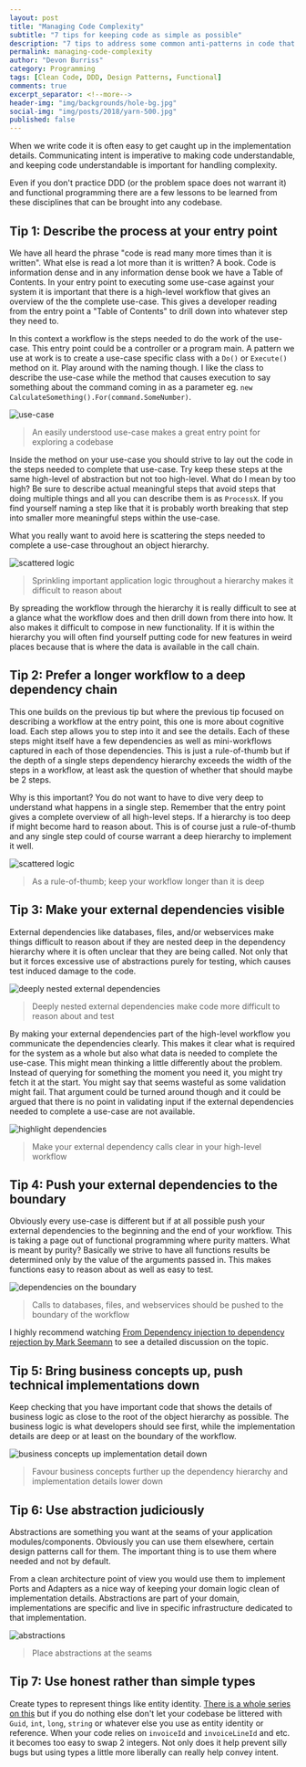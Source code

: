 ```yaml
---
layout: post
title: "Managing Code Complexity"
subtitle: "7 tips for keeping code as simple as possible"
description: "7 tips to address some common anti-patterns in code that hide intent"
permalink: managing-code-complexity
author: "Devon Burriss"
category: Programming
tags: [Clean Code, DDD, Design Patterns, Functional]
comments: true
excerpt_separator: <!--more-->
header-img: "img/backgrounds/hole-bg.jpg"
social-img: "img/posts/2018/yarn-500.jpg"
published: false
---
```


When we write code it is often easy to get caught up in the implementation details. Communicating intent is imperative to making code understandable, and keeping code understandable is important for handling complexity.

<!--more-->

Even if you don't practice DDD (or the problem space does not warrant it) and functional programming there are a few lessons to be learned from these disciplines that can be brought into any codebase.

## Tip 1: Describe the process at your entry point

We have all heard the phrase "code is read many more times than it is written". What else is read a lot more than it is written? A book. Code is information dense and in any information dense book we have a Table of Contents.
In your entry point to executing some use-case against your system it is important that there is a high-level workflow that gives an overview of the the complete use-case. This gives a developer reading from the entry point a "Table of Contents" to drill down into whatever step they need to.

In this context a workflow is the steps needed to do the work of the use-case. This entry point could be a controller or a program main. A pattern we use at work is to create a use-case specific class with a `Do()` or `Execute()` method on it. Play around with the naming though. I like the class to describe the use-case while the method that causes execution to say something about the command coming in as a parameter eg. `new CalculateSomething().For(command.SomeNumber)`.

![use-case](/img/posts/2018/use-case.jpg)

> An easily understood use-case makes a great entry point for exploring a codebase

Inside the method on your use-case you should strive to lay out the code in the steps needed to complete that use-case. Try keep these steps at the same high-level of abstraction but not too high-level. What do I mean by too high? Be sure to describe actual meaningful steps that avoid steps that doing multiple things and all you can describe them is as `ProcessX`. If you find yourself naming a step like that it is probably worth breaking that step into smaller more meaningful steps within the use-case.

What you really want to avoid here is scattering the steps needed to complete a use-case throughout an object hierarchy.

![scattered logic](/img/posts/2018/logic-stack.jpg)

> Sprinkling important application logic throughout a hierarchy makes it difficult to reason about

By spreading the workflow through the hierarchy it is really difficult to see at a glance what the workflow does and then drill down from there into how. It also makes it difficult to compose in new functionality. If it is within the hierarchy you will often find yourself putting code for new features in weird places because that is where the data is available in the call chain.

## Tip 2: Prefer a longer workflow to a deep dependency chain

This one builds on the previous tip but where the previous tip focused on describing a workflow at the entry point, this one is more about cognitive load. Each step allows you to step into it and see the details. Each of these steps might itself have a few dependencies as well as mini-workflows captured in each of those dependencies. This is just a rule-of-thumb but if the depth of a single steps dependency hierarchy exceeds the width of the steps in a workflow, at least ask the question of whether that should maybe be 2 steps.

Why is this important? You do not want to have to dive very deep to understand what happens in a single step. Remember that the entry point gives a complete overview of all high-level steps. If a hierarchy is too deep if might become hard to reason about. This is of course just a rule-of-thumb and any single step could of course warrant a deep hierarchy to implement it well.

![scattered logic](/img/posts/2018/etl-workflow.jpg)

> As a rule-of-thumb; keep your workflow longer than it is deep

## Tip 3: Make your external dependencies visible

External dependencies like databases, files, and/or webservices make things difficult to reason about if they are nested deep in the dependency hierarchy where it is often unclear that they are being called. Not only that but it forces excessive use of abstractions purely for testing, which causes test induced damage to the code.

![deeply nested external dependencies](/img/posts/2018/deeply-nested-dep.jpg)

> Deeply nested external dependencies make code more difficult to reason about and test

By making your external dependencies part of the high-level workflow you communicate the dependencies clearly. This makes it clear what is required for the system as a whole but also what data is needed to complete the use-case. This might mean thinking a little differently about the problem. Instead of querying for something the moment you need it, you might try fetch it at the start. You might say that seems wasteful as some validation might fail. That argument could be turned around though and it could be argued that there is no point in validating input if the external dependencies needed to complete a use-case are not available.

![highlight dependencies](/img/posts/2018/highlight-dependencies.jpg)

> Make your external dependency calls clear in your high-level workflow

## Tip 4: Push your external dependencies to the boundary

Obviously every use-case is different but if at all possible push your external dependencies to the beginning and the end of your workflow. This is taking a page out of functional programming where purity matters. What is meant by purity? Basically we strive to have all functions results be determined only by the value of the arguments passed in. This makes functions easy to reason about as well as easy to test.

![dependencies on the boundary](/img/posts/2018/dependencies-on-boundary.jpg)

> Calls to databases, files, and webservices should be pushed to the boundary of the workflow

I highly recommend watching [From Dependency injection to dependency rejection by Mark Seemann](https://www.youtube.com/watch?v=cxs7oLGrxQ4) to see a detailed discussion on the topic.

## Tip 5: Bring business concepts up, push technical implementations down

Keep checking that you have important code that shows the details of business logic as close to the root of the object hierarchy as possible. The business logic is what developers should see first, while the implementation details are deep or at least on the boundary of the workflow.

![business concepts up implementation detail down](/img/posts/2018/business-concepts-up.jpg)

> Favour business concepts further up the dependency hierarchy and implementation details lower down

## Tip 6: Use abstraction judiciously

Abstractions are something you want at the seams of your application modules/components. Obviously you can use them elsewhere, certain design patterns call for them. The important thing is to use them where needed and not by default.

From a clean architecture point of view you would use them to implement Ports and Adapters as a nice way of keeping your domain logic clean of implementation details. Abstractions are part of your domain, implementations are specific and live in specific infrastructure dedicated to that implementation.

![abstractions](/img/posts/2018/abstractions.jpg)

> Place abstractions at the seams

## Tip 7: Use honest rather than simple types

Create types to represent things like entity identity. [There is a whole series on this](http://devonburriss.me/honest-arguments/) but if you do nothing else don't let your codebase be littered with `Guid`, `int`, `long`, `string` or whatever else you use as entity identity or reference. When your code relies on `invoiceId` and `invoiceLineId` and etc. it becomes too easy to swap 2 integers. Not only does it help prevent silly bugs but using types a little more liberally can really help convey intent.

